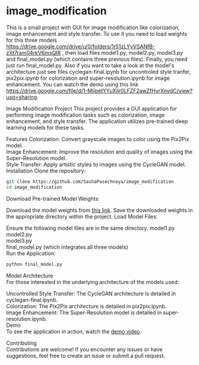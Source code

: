 # image_modification
This is a small project with GUI for image modification like colorization, image enhancement and style transfer.
To use it you need to load weights for this three models https://drive.google.com/drive/u/0/folders/1r51zLYyVSANfB-zXt7ram04rkV6msQIR , then load files model1.py, model2.py, model3.py and final_model.py (which contains three previous files). Finally, you need just run final_model.py. 
Also if you want to take a look at the model's architecture just see files cyclegan-final.ipynb for uncontroled style tranfer,  pix2pix.ipynb for colorization and super-resolution.ipynb for image enhancement. 
You can watch the demo using this link https://drive.google.com/file/d/1-MIipetYYuXljr0LFZF2awZfHvrXnvdC/view?usp=sharing.

Image Modification Project
This project provides a GUI application for performing image modification tasks such as colorization, image enhancement, and style transfer. The application utilizes pre-trained deep learning models for these tasks.

Features 
Colorization: Convert grayscale images to color using the Pix2Pix model.  
Image Enhancement: Improve the resolution and quality of images using the Super-Resolution model.  
Style Transfer: Apply artistic styles to images using the CycleGAN model.  
Installation 
Clone the repository: 
```bash
git clone https://github.com/SashaPasechnaya/image_modification 
cd image_modification
```
Download Pre-trained Model Weights:  

Download the model weights from [this link](https://drive.google.com/drive/u/0/folders/1r51zLYyVSANfB-zXt7ram04rkV6msQIR).
Save the downloaded weights in the appropriate directory within the project.
Load Model Files: 

Ensure the following model files are in the same directory: 
model1.py  
model2.py  
model3.py  
final_model.py (which integrates all three models)  
Run the Application: 
```bash
python final_model.py 
```
Model Architecture  
For those interested in the underlying architecture of the models used:  

Uncontrolled Style Transfer: The CycleGAN architecture is detailed in cyclegan-final.ipynb.  
Colorization: The Pix2Pix architecture is detailed in pix2pix.ipynb.  
Image Enhancement: The Super-Resolution model is detailed in super-resolution.ipynb.  
Demo  
To see the application in action, watch the [demo video](https://drive.google.com/file/d/1-MIipetYYuXljr0LFZF2awZfHvrXnvdC/view?usp=sharing).  

Contributing  
Contributions are welcome! If you encounter any issues or have suggestions, feel free to create an issue or submit a pull request.  
